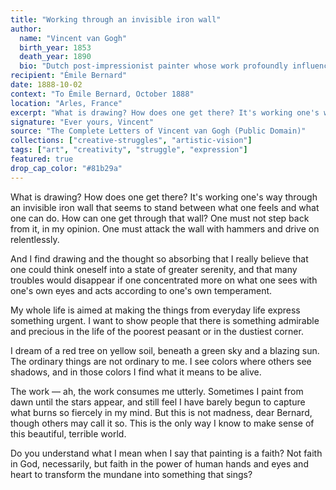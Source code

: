 ```yaml
---
title: "Working through an invisible iron wall"
author:
  name: "Vincent van Gogh"
  birth_year: 1853
  death_year: 1890
  bio: "Dutch post-impressionist painter whose work profoundly influenced modern art"
recipient: "Émile Bernard"
date: 1888-10-02
context: "To Émile Bernard, October 1888"
location: "Arles, France"
excerpt: "What is drawing? How does one get there? It's working one's way through an invisible iron wall that seems to stand between what one feels and what one can do."
signature: "Ever yours, Vincent"
source: "The Complete Letters of Vincent van Gogh (Public Domain)"
collections: ["creative-struggles", "artistic-vision"]
tags: ["art", "creativity", "struggle", "expression"]
featured: true
drop_cap_color: "#81b29a"
---
```


What is drawing? How does one get there? It's working one's way through an invisible iron wall that seems to stand between what one feels and what one can do. How can one get through that wall? One must not step back from it, in my opinion. One must attack the wall with hammers and drive on relentlessly.

And I find drawing and the thought so absorbing that I really believe that one could think oneself into a state of greater serenity, and that many troubles would disappear if one concentrated more on what one sees with one's own eyes and acts according to one's own temperament.

My whole life is aimed at making the things from everyday life express something urgent. I want to show people that there is something admirable and precious in the life of the poorest peasant or in the dustiest corner.

I dream of a red tree on yellow soil, beneath a green sky and a blazing sun. The ordinary things are not ordinary to me. I see colors where others see shadows, and in those colors I find what it means to be alive.

The work — ah, the work consumes me utterly. Sometimes I paint from dawn until the stars appear, and still feel I have barely begun to capture what burns so fiercely in my mind. But this is not madness, dear Bernard, though others may call it so. This is the only way I know to make sense of this beautiful, terrible world.

Do you understand what I mean when I say that painting is a faith? Not faith in God, necessarily, but faith in the power of human hands and eyes and heart to transform the mundane into something that sings?